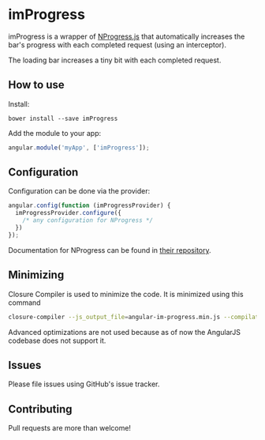 # imProgress

imProgress is a wrapper of [NProgress.js][nprogress]
that automatically increases the bar's progress with each completed request (using an interceptor).

The loading bar increases a tiny bit with each completed request.

## How to use

Install:

```shell
bower install --save imProgress
```

Add the module to your app:

```javascript
angular.module('myApp', ['imProgress']);
```

## Configuration

Configuration can be done via the provider:

```javascript
angular.config(function (imProgressProvider) {
  imProgressProvider.configure({
    /* any configuration for NProgress */
  })
});
```

Documentation for NProgress can be found in [their repository][nprogress].

## Minimizing

Closure Compiler is used to minimize the code. It is minimized using this command

```bash
closure-compiler --js_output_file=angular-im-progress.min.js --compilation_level SIMPLE angular-im-progress.js
```

Advanced optimizations are not used because as of now the AngularJS codebase does not support it.

## Issues

Please file issues using GitHub's issue tracker.

## Contributing

Pull requests are more than welcome!

[nprogress]: https://github.com/rstacruz/nprogress
